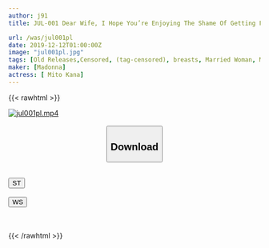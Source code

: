```yaml
---
author: j91
title: JUL-001 Dear Wife, I Hope You’re Enjoying The Shame Of Getting Fucked During Your Internship – A Sexual Harassment Training Seminar Filled With Obedient Fucking Because She’s Just Happy To Have A Job – Kana Mito

url: /was/jul001pl
date: 2019-12-12T01:00:00Z
image: "jul001pl.jpg"
tags: [Old Releases,Censored, (tag-censored), breasts, Married Woman, Mature Woman, Various Professions]
maker: [Madonna]
actress: [ Mito Kana]
---
```



{{< rawhtml >}}

<div class="video" data-videoid="v2BMQ77Oewsb8r">
    <a href="javascript:;">
        <img src="/was/jul001pl/jul001pl.jpg" width="WIDTH" height="HEIGHT" alt="jul001pl.mp4" loading="lazy">
    </a>
</div>

<script type="text/javascript" src="https://j91.asia/asset/on-demand-st.js"></script>

<br>
  <link rel="stylesheet" href="https://j91.asia/asset/bs5.css">
  
  <center>
  <button class="btn btn-primary" type="button" data-bs-toggle="collapse" data-bs-target=".multi-collapse" aria-expanded="false" aria-controls="multiCollapseExample1 multiCollapseExample2"><h2>Download</h2></button></center>
</p>
<div class="row">
  <div class="col">
    <div class="collapse multi-collapse" id="multiCollapseExample1">
      <div class="card card-body">
	      	      <br>
<div class="buttons">  
<a href="https://streamtape.to/v/v2BMQ77Oewsb8r" target="_blank"><button class="btn-hover color-3"><i class="fa fa-download"></i> ST</button></a></div>
    </div>
  </div>
</div>
  <div class="col">
    <div class="collapse multi-collapse" id="multiCollapseExample2">
      <div class="card card-body">
	      <br>
<div class="buttons">
    <a href="https://wolfstream.tv/nssakh8n9adi" target="_blank"><button class="btn-hover color-8"><i class="fa fa-download"></i> WS</button></a></div>
<br><br>
      </div>
    </div>
  </div>
</div>

{{< /rawhtml >}}